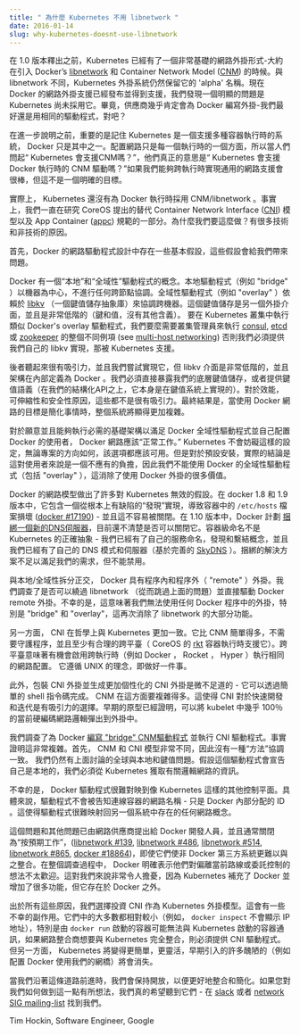 ```yaml
---
title: " 為什麼 Kubernetes 不用 libnetwork "
date: 2016-01-14
slug: why-kubernetes-doesnt-use-libnetwork
---
```


<!-- ---
title: " Why Kubernetes doesn’t use libnetwork "
date: 2016-01-14
slug: why-kubernetes-doesnt-use-libnetwork
url: /zh-cn/blog/2016/01/Why-Kubernetes-Doesnt-Use-Libnetwork
--- -->

<!-- Kubernetes has had a very basic form of network plugins since before version 1.0 was released — around the same time as Docker's [libnetwork](https://github.com/docker/libnetwork) and Container Network Model ([CNM](https://github.com/docker/libnetwork/blob/master/docs/design.md)) was introduced. Unlike libnetwork, the Kubernetes plugin system still retains its "alpha" designation. Now that Docker's network plugin support is released and supported, an obvious question we get is why Kubernetes has not adopted it yet. After all, vendors will almost certainly be writing plugins for Docker — we would all be better off using the same drivers, right?   -->

在 1.0 版本釋出之前，Kubernetes 已經有了一個非常基礎的網路外掛形式-大約在引入 Docker’s [libnetwork](https://github.com/docker/libnetwork) 和 Container Network Model ([CNM](https://github.com/docker/libnetwork/blob/master/docs/design.md)) 的時候。與 libnetwork 不同，Kubernetes 外掛系統仍然保留它的 'alpha' 名稱。現在 Docker 的網路外掛支援已經發布並得到支援，我們發現一個明顯的問題是 Kubernetes 尚未採用它。畢竟，供應商幾乎肯定會為 Docker 編寫外掛-我們最好還是用相同的驅動程式，對吧？

<!-- Before going further, it's important to remember that Kubernetes is a system that supports multiple container runtimes, of which Docker is just one. Configuring networking is a facet of each runtime, so when people ask "will Kubernetes support CNM?" what they really mean is "will kubernetes support CNM drivers with the Docker runtime?" It would be great if we could achieve common network support across runtimes, but that’s not an explicit goal.   -->

在進一步說明之前，重要的是記住 Kubernetes 是一個支援多種容器執行時的系統， Docker 只是其中之一。配置網路只是每一個執行時的一個方面，所以當人們問起“ Kubernetes 會支援CNM嗎？”，他們真正的意思是“ Kubernetes 會支援 Docker 執行時的 CNM 驅動嗎？”如果我們能夠跨執行時實現通用的網路支援會很棒，但這不是一個明確的目標。

<!-- Indeed, Kubernetes has not adopted CNM/libnetwork for the Docker runtime. In fact, we’ve been investigating the alternative Container Network Interface ([CNI](https://github.com/appc/cni/blob/master/SPEC.md)) model put forth by CoreOS and part of the App Container ([appc](https://github.com/appc)) specification. Why? There are a number of reasons, both technical and non-technical.   -->

實際上， Kubernetes 還沒有為 Docker 執行時採用 CNM/libnetwork 。事實上，我們一直在研究 CoreOS 提出的替代 Container Network Interface ([CNI](https://github.com/appc/cni/blob/master/SPEC.md)) 模型以及 App Container ([appc](https://github.com/appc)) 規範的一部分。為什麼我們要這麼做？有很多技術和非技術的原因。

<!-- First and foremost, there are some fundamental assumptions in the design of Docker's network drivers that cause problems for us.   -->

首先，Docker 的網路驅動程式設計中存在一些基本假設，這些假設會給我們帶來問題。

<!-- Docker has a concept of "local" and "global" drivers. Local drivers (such as "bridge") are machine-centric and don’t do any cross-node coordination. Global drivers (such as "overlay") rely on [libkv](https://github.com/docker/libkv) (a key-value store abstraction) to coordinate across machines. This key-value store is a another plugin interface, and is very low-level (keys and values, no semantic meaning). To run something like Docker's overlay driver in a Kubernetes cluster, we would either need cluster admins to run a whole different instance of [consul](https://github.com/hashicorp/consul), [etcd](https://github.com/coreos/etcd) or [zookeeper](https://zookeeper.apache.org/) (see [multi-host networking](https://docs.docker.com/engine/userguide/networking/get-started-overlay/)), or else we would have to provide our own libkv implementation that was backed by Kubernetes.  -->

Docker 有一個“本地”和“全域性”驅動程式的概念。本地驅動程式（例如 "bridge" ）以機器為中心，不進行任何跨節點協調。全域性驅動程式（例如 "overlay" ）依賴於 [libkv](https://github.com/docker/libkv) （一個鍵值儲存抽象庫）來協調跨機器。這個鍵值儲存是另一個外掛介面，並且是非常低階的（鍵和值，沒有其他含義）。 要在 Kubernetes 叢集中執行類似 Docker's overlay 驅動程式，我們要麼需要叢集管理員來執行 [consul](https://github.com/hashicorp/consul), [etcd](https://github.com/coreos/etcd) 或 [zookeeper](https://zookeeper.apache.org/) 的整個不同例項 (see [multi-host networking](https://docs.docker.com/engine/userguide/networking/get-started-overlay/)) 否則我們必須提供我們自己的 libkv 實現，那被 Kubernetes 支援。

<!-- The latter sounds attractive, and we tried to implement it, but the libkv interface is very low-level, and the schema is defined internally to Docker. We would have to either directly expose our underlying key-value store or else offer key-value semantics (on top of our structured API which is itself implemented on a key-value system). Neither of those are very attractive for performance, scalability and security reasons. The net result is that the whole system would significantly be more complicated, when the goal of using Docker networking is to simplify things.   -->

後者聽起來很有吸引力，並且我們嘗試實現它，但 libkv 介面是非常低階的，並且架構在內部定義為 Docker 。我們必須直接暴露我們的底層鍵值儲存，或者提供鍵值語義（在我們的結構化API之上，它本身是在鍵值系統上實現的）。對於效能，可伸縮性和安全性原因，這些都不是很有吸引力。最終結果是，當使用 Docker 網路的目標是簡化事情時，整個系統將顯得更加複雜。

<!-- For users that are willing and able to run the requisite infrastructure to satisfy Docker global drivers and to configure Docker themselves, Docker networking should "just work." Kubernetes will not get in the way of such a setup, and no matter what direction the project goes, that option should be available. For default installations, though, the practical conclusion is that this is an undue burden on users and we therefore cannot use Docker's global drivers (including "overlay"), which eliminates a lot of the value of using Docker's plugins at all.   -->

對於願意並且能夠執行必需的基礎架構以滿足 Docker 全域性驅動程式並自己配置 Docker 的使用者， Docker 網路應該“正常工作。” Kubernetes 不會妨礙這樣的設定，無論專案的方向如何，該選項都應該可用。但是對於預設安裝，實際的結論是這對使用者來說是一個不應有的負擔，因此我們不能使用 Docker 的全域性驅動程式（包括 "overlay" ），這消除了使用 Docker 外掛的很多價值。

<!-- Docker's networking model makes a lot of assumptions that aren’t valid for Kubernetes. In docker versions 1.8 and 1.9, it includes a fundamentally flawed implementation of "discovery" that results in corrupted `/etc/hosts` files in containers ([docker #17190](https://github.com/docker/docker/issues/17190)) — and this cannot be easily turned off. In version 1.10 Docker is planning to [bundle a new DNS server](https://github.com/docker/docker/issues/17195), and it’s unclear whether this will be able to be turned off. Container-level naming is not the right abstraction for Kubernetes — we already have our own concepts of service naming, discovery, and binding, and we already have our own DNS schema and server (based on the well-established [SkyDNS](https://github.com/skynetservices/skydns)). The bundled solutions are not sufficient for our needs but are not disableable.   -->

Docker 的網路模型做出了許多對 Kubernetes 無效的假設。在 docker 1.8 和 1.9 版本中，它包含一個從根本上有缺陷的“發現”實現，導致容器中的 `/etc/hosts` 檔案損壞 ([docker #17190](https://github.com/docker/docker/issues/17190)) - 並且這不容易被關閉。在 1.10 版本中，Docker 計劃 [捆綁一個新的DNS伺服器](https://github.com/docker/docker/issues/17195)，目前還不清楚是否可以關閉它。容器級命名不是 Kubernetes 的正確抽象 - 我們已經有了自己的服務命名，發現和繫結概念，並且我們已經有了自己的 DNS 模式和伺服器（基於完善的 [SkyDNS](https://github.com/skynetservices/skydns) ）。捆綁的解決方案不足以滿足我們的需求，但不能禁用。

<!-- Orthogonal to the local/global split, Docker has both in-process and out-of-process ("remote") plugins. We investigated whether we could bypass libnetwork (and thereby skip the issues above) and drive Docker remote plugins directly. Unfortunately, this would mean that we could not use any of the Docker in-process plugins, "bridge" and "overlay" in particular, which again eliminates much of the utility of libnetwork.   -->

與本地/全域性拆分正交， Docker 具有程序內和程序外（ "remote" ）外掛。我們調查了是否可以繞過 libnetwork （從而跳過上面的問題）並直接驅動 Docker remote 外掛。不幸的是，這意味著我們無法使用任何 Docker 程序中的外掛，特別是 "bridge" 和 "overlay"，這再次消除了 libnetwork 的大部分功能。

<!-- On the other hand, CNI is more philosophically aligned with Kubernetes. It's far simpler than CNM, doesn't require daemons, and is at least plausibly cross-platform (CoreOS’s [rkt](https://coreos.com/rkt/docs/) container runtime supports it). Being cross-platform means that there is a chance to enable network configurations which will work the same across runtimes (e.g. Docker, Rocket, Hyper). It follows the UNIX philosophy of doing one thing well.   -->

另一方面， CNI 在哲學上與 Kubernetes 更加一致。它比 CNM 簡單得多，不需要守護程序，並且至少有合理的跨平臺（ CoreOS 的 [rkt](https://coreos.com/rkt/docs/) 容器執行時支援它）。跨平臺意味著有機會啟用跨執行時（例如 Docker ， Rocket ， Hyper ）執行相同的網路配置。 它遵循 UNIX 的理念，即做好一件事。

<!-- Additionally, it's trivial to wrap a CNI plugin and produce a more customized CNI plugin — it can be done with a simple shell script. CNM is much more complex in this regard. This makes CNI an attractive option for rapid development and iteration. Early prototypes have proven that it's possible to eject almost 100% of the currently hard-coded network logic in kubelet into a plugin.   -->

此外，包裝 CNI 外掛並生成更加個性化的 CNI 外掛是微不足道的 - 它可以透過簡單的 shell 指令碼完成。 CNM 在這方面要複雜得多。這使得 CNI 對於快速開發和迭代是有吸引力的選擇。早期的原型已經證明，可以將 kubelet 中幾乎 100％ 的當前硬編碼網路邏輯彈出到外掛中。

<!-- We investigated [writing a "bridge" CNM driver](https://groups.google.com/forum/#!topic/kubernetes-sig-network/5MWRPxsURUw) for Docker that ran CNI drivers. This turned out to be very complicated. First, the CNM and CNI models are very different, so none of the "methods" lined up. We still have the global vs. local and key-value issues discussed above. Assuming this driver would declare itself local, we have to get info about logical networks from Kubernetes.   -->

我們調查了為 Docker [編寫 "bridge" CNM驅動程式](https://groups.google.com/g/kubernetes-sig-network/c/5MWRPxsURUw) 並執行 CNI 驅動程式。事實證明這非常複雜。首先， CNM 和 CNI 模型非常不同，因此沒有一種“方法”協調一致。 我們仍然有上面討論的全球與本地和鍵值問題。假設這個驅動程式會宣告自己是本地的，我們必須從 Kubernetes 獲取有關邏輯網路的資訊。

<!-- Unfortunately, Docker drivers are hard to map to other control planes like Kubernetes. Specifically, drivers are not told the name of the network to which a container is being attached — just an ID that Docker allocates internally. This makes it hard for a driver to map back to any concept of network that exists in another system.   -->

不幸的是， Docker 驅動程式很難對映到像 Kubernetes 這樣的其他控制平面。具體來說，驅動程式不會被告知連線容器的網路名稱 - 只是 Docker 內部分配的 ID 。這使得驅動程式很難映射回另一個系統中存在的任何網路概念。

<!-- This and other issues have been brought up to Docker developers by network vendors, and are usually closed as "working as intended" ([libnetwork #139](https://github.com/docker/libnetwork/issues/139), [libnetwork #486](https://github.com/docker/libnetwork/issues/486), [libnetwork #514](https://github.com/docker/libnetwork/pull/514), [libnetwork #865](https://github.com/docker/libnetwork/issues/865), [docker #18864](https://github.com/docker/docker/issues/18864)), even though they make non-Docker third-party systems more difficult to integrate with. Throughout this investigation Docker has made it clear that they’re not very open to ideas that deviate from their current course or that delegate control. This is very worrisome to us, since Kubernetes complements Docker and adds so much functionality, but exists outside of Docker itself.   -->

這個問題和其他問題已由網路供應商提出給 Docker 開發人員，並且通常關閉為“按預期工作”，([libnetwork #139](https://github.com/docker/libnetwork/issues/139), [libnetwork #486](https://github.com/docker/libnetwork/issues/486), [libnetwork #514](https://github.com/docker/libnetwork/pull/514), [libnetwork #865](https://github.com/docker/libnetwork/issues/865), [docker #18864](https://github.com/docker/docker/issues/18864))，即使它們使非 Docker 第三方系統更難以與之整合。在整個調查過程中， Docker 明確表示他們對偏離當前路線或委託控制的想法不太歡迎。這對我們來說非常令人擔憂，因為 Kubernetes 補充了 Docker 並增加了很多功能，但它存在於 Docker 之外。

<!-- For all of these reasons we have chosen to invest in CNI as the Kubernetes plugin model. There will be some unfortunate side-effects of this. Most of them are relatively minor (for example, `docker inspect` will not show an IP address), but some are significant. In particular, containers started by `docker run` might not be able to communicate with containers started by Kubernetes, and network integrators will have to provide CNI drivers if they want to fully integrate with Kubernetes. On the other hand, Kubernetes will get simpler and more flexible, and a lot of the ugliness of early bootstrapping (such as configuring Docker to use our bridge) will go away.   -->

出於所有這些原因，我們選擇投資 CNI 作為 Kubernetes 外掛模型。這會有一些不幸的副作用。它們中的大多數都相對較小（例如， `docker inspect` 不會顯示 IP 地址），特別是由 `docker run` 啟動的容器可能無法與 Kubernetes 啟動的容器通訊，如果網路整合商想要與 Kubernetes 完全整合，則必須提供 CNI 驅動程式。但另一方面， Kubernetes 將變得更簡單，更靈活，早期引入的許多醜陋的（例如配置 Docker 使用我們的網橋）將會消失。

<!-- As we proceed down this path, we’ll certainly keep our eyes and ears open for better ways to integrate and simplify. If you have thoughts on how we can do that, we really would like to hear them — find us on [slack](http://slack.k8s.io/) or on our [network SIG mailing-list](https://groups.google.com/forum/#!forum/kubernetes-sig-network).   -->

當我們沿著這條道路前進時，我們會保持開放，以便更好地整合和簡化。如果您對我們如何做到這一點有所想法，我們真的希望聽到它們 - 在 [slack](http://slack.k8s.io/) 或者 [network SIG mailing-list](https://groups.google.com/g/kubernetes-sig-network) 找到我們。

Tim Hockin, Software Engineer, Google
